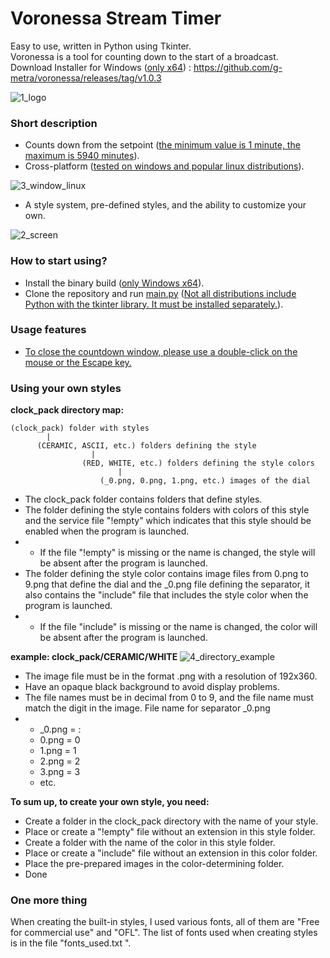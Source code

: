 # Voronessa Stream Timer
Easy to use, written in Python using Tkinter.  
Voronessa is a tool for counting down to the start of a broadcast.  
Download Installer for Windows (<ins>only x64</ins>) : https://github.com/g-metra/voronessa/releases/tag/v1.0.3

![1_logo](https://github.com/user-attachments/assets/2090e002-80b7-4461-8cdc-0660e32bf10a)

### Short description
+ Counts down from the setpoint (<ins>the minimum value is 1 minute, the maximum is 5940 minutes</ins>).
+ Cross-platform (<ins>tested on windows and popular linux distributions</ins>).

![3_window_linux](https://github.com/user-attachments/assets/b7766085-221b-48e6-a711-b3680327896c)

+ A style system, pre-defined styles, and the ability to customize your own.

![2_screen](https://github.com/user-attachments/assets/19f66789-82be-4cc5-ba6f-8cc06910436d)

### How to start using?
+ Install the binary build (<ins>only Windows x64</ins>).
+ Clone the repository and run <ins>main.py</ins> (<ins>Not all distributions include Python with the tkinter library. It must be installed separately.</ins>).

### Usage features
+ <ins>To close the countdown window, please use a double-click on the mouse or the Escape key.</ins>

### Using your own styles
**clock_pack directory map:**
```
(clock_pack) folder with styles
        |
      (CERAMIC, ASCII, etc.) folders defining the style
                  |
                (RED, WHITE, etc.) folders defining the style colors
                        |
                    (_0.png, 0.png, 1.png, etc.) images of the dial
```
+ The clock_pack folder contains folders that define styles.
+ The folder defining the style contains folders with colors of this style and the service file "!empty" which indicates that this style should be enabled when the program is launched.
+ + If the file "!empty" is missing or the name is changed, the style will be absent after the program is launched.
+ The folder defining the style color contains image files from 0.png to 9.png that define the dial and the _0.png file defining the separator, it also contains the "include" file that includes the style color when the program is launched.
+ + If the file "include" is missing or the name is changed, the color will be absent after the program is launched.

**example: clock_pack/CERAMIC/WHITE**
![4_directory_example](https://github.com/user-attachments/assets/48a99da4-dfd3-46f2-91ee-6435a00b7f3b)
+ The image file must be in the format .png with a resolution of 192x360.
+ Have an opaque black background to avoid display problems.
+ The file names must be in decimal from 0 to 9, and the file name must match the digit in the image. File name for separator _0.png
+ + _0.png = :
  + 0.png = 0
  + 1.png = 1
  + 2.png = 2
  + 3.png = 3
  + etc.  

**To sum up, to create your own style, you need:**
+ Create a folder in the clock_pack directory with the name of your style.
+ Place or create a "!empty" file without an extension in this style folder.
+ Create a folder with the name of the color in this style folder.
+ Place or create a "include" file without an extension in this color folder.
+ Place the pre-prepared images in the color-determining folder.
+ Done  
### One more thing
When creating the built-in styles, I used various fonts, all of them are "Free for commercial use" and "OFL". The list of fonts used when creating styles is in the file "fonts_used.txt ".
